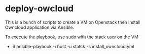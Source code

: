 # deploy-owcloud
This is a bunch of scripts to create a VM on Openstack then install Owncloud application via Ansible.

To execute the playbook, use sudo with the stack user on the VM:

- $ ansible-playbook -i host -u statck -s install_owncloud.yml

